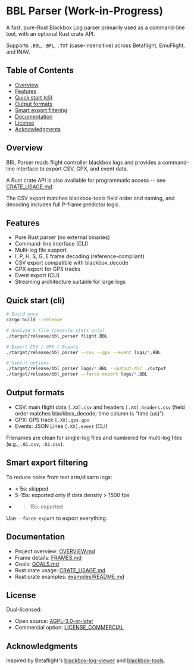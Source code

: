 # BBL Parser (Work-in-Progress)

A fast, pure-Rust Blackbox Log parser primarily used as a command-line tool, with an optional Rust crate API.

Supports `.BBL`, `.BFL`, `.TXT` (case-insensitive) across Betaflight, EmuFlight, and INAV.

## Table of Contents
- [Overview](#overview)
- [Features](#features)
- [Quick start (cli)](#quick-start-cli)
- [Output formats](#output-formats)
- [Smart export filtering](#smart-export-filtering)
- [Documentation](#documentation)
- [License](#license)
- [Acknowledgments](#acknowledgments)

## Overview

BBL Parser reads flight controller blackbox logs and provides a command-line interface to export CSV, GPX, and event data.

A Rust crate API is also available for programmatic access -- see [CRATE_USAGE.md](./CRATE_USAGE.md).

The CSV export matches blackbox-tools field order and naming, and decoding includes full P-frame predictor logic.

## Features

- Pure Rust parser (no external binaries)
- Command-line interface (CLI)
- Multi-log file support
- I, P, H, S, G, E frame decoding (reference-compliant)
- CSV export compatible with blackbox_decode
- GPX export for GPS tracks
- Event export (CLI)
- Streaming architecture suitable for large logs

## Quick start (cli)

```bash
# Build once
cargo build --release

# Analyze a file (console stats only)
./target/release/bbl_parser flight.BBL

# Export CSV / GPX / Events
./target/release/bbl_parser --csv --gpx --event logs/*.BBL

# Useful options
./target/release/bbl_parser logs/*.BBL --output-dir ./output
./target/release/bbl_parser --force-export logs/*.BBL
```

## Output formats

- CSV: main flight data `[.XX].csv` and headers `[.XX].headers.csv` (field order matches blackbox_decode; time column is "time (us)")
- GPX: GPS track `[.XX].gps.gpx`
- Events: JSON Lines `[.XX].event` (CLI)

Filenames are clean for single-log files and numbered for multi-log files (e.g., `.01.csv`, `.02.csv`).

## Smart export filtering

To reduce noise from test arm/disarm logs:
- < 5s: skipped
- 5–15s: exported only if data density > 1500 fps
- > 15s: exported

Use `--force-export` to export everything.

## Documentation

- Project overview: [OVERVIEW.md](./OVERVIEW.md)
- Frame details: [FRAMES.md](./FRAMES.md)
- Goals: [GOALS.md](./GOALS.md)
- Rust crate usage: [CRATE_USAGE.md](./CRATE_USAGE.md)
- Rust crate examples: [examples/README.md](./examples/README.md)

## License

Dual-licensed:
- Open source: [AGPL-3.0-or-later](./LICENSE)
- Commercial option: [LICENSE_COMMERCIAL](./LICENSE_COMMERCIAL)

## Acknowledgments

Inspired by Betaflight's [blackbox-log-viewer](https://github.com/betaflight/blackbox-log-viewer) and [blackbox-tools](https://github.com/betaflight/blackbox-tools).
